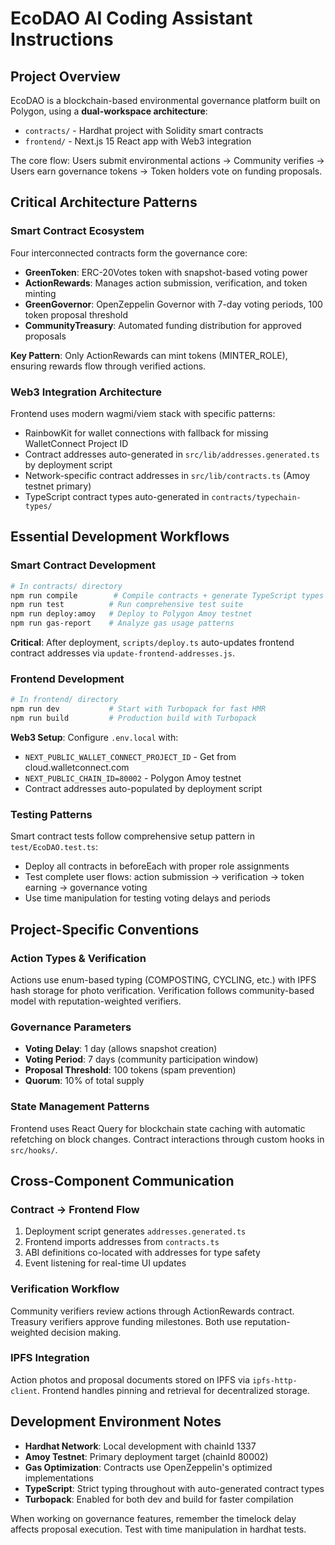 # EcoDAO AI Coding Assistant Instructions

## Project Overview

EcoDAO is a blockchain-based environmental governance platform built on Polygon, using a **dual-workspace architecture**:
- `contracts/` - Hardhat project with Solidity smart contracts
- `frontend/` - Next.js 15 React app with Web3 integration

The core flow: Users submit environmental actions → Community verifies → Users earn governance tokens → Token holders vote on funding proposals.

## Critical Architecture Patterns

### Smart Contract Ecosystem
Four interconnected contracts form the governance core:
- **GreenToken**: ERC-20Votes token with snapshot-based voting power
- **ActionRewards**: Manages action submission, verification, and token minting 
- **GreenGovernor**: OpenZeppelin Governor with 7-day voting periods, 100 token proposal threshold
- **CommunityTreasury**: Automated funding distribution for approved proposals

**Key Pattern**: Only ActionRewards can mint tokens (MINTER_ROLE), ensuring rewards flow through verified actions.

### Web3 Integration Architecture
Frontend uses modern wagmi/viem stack with specific patterns:
- RainbowKit for wallet connections with fallback for missing WalletConnect Project ID
- Contract addresses auto-generated in `src/lib/addresses.generated.ts` by deployment script
- Network-specific contract addresses in `src/lib/contracts.ts` (Amoy testnet primary)
- TypeScript contract types auto-generated in `contracts/typechain-types/`

## Essential Development Workflows

### Smart Contract Development
```bash
# In contracts/ directory
npm run compile        # Compile contracts + generate TypeScript types
npm run test          # Run comprehensive test suite
npm run deploy:amoy   # Deploy to Polygon Amoy testnet
npm run gas-report    # Analyze gas usage patterns
```

**Critical**: After deployment, `scripts/deploy.ts` auto-updates frontend contract addresses via `update-frontend-addresses.js`.

### Frontend Development
```bash
# In frontend/ directory  
npm run dev           # Start with Turbopack for fast HMR
npm run build         # Production build with Turbopack
```

**Web3 Setup**: Configure `.env.local` with:
- `NEXT_PUBLIC_WALLET_CONNECT_PROJECT_ID` - Get from cloud.walletconnect.com
- `NEXT_PUBLIC_CHAIN_ID=80002` - Polygon Amoy testnet
- Contract addresses auto-populated by deployment script

### Testing Patterns
Smart contract tests follow comprehensive setup pattern in `test/EcoDAO.test.ts`:
- Deploy all contracts in beforeEach with proper role assignments
- Test complete user flows: action submission → verification → token earning → governance voting
- Use time manipulation for testing voting delays and periods

## Project-Specific Conventions

### Action Types & Verification
Actions use enum-based typing (COMPOSTING, CYCLING, etc.) with IPFS hash storage for photo verification. Verification follows community-based model with reputation-weighted verifiers.

### Governance Parameters
- **Voting Delay**: 1 day (allows snapshot creation)
- **Voting Period**: 7 days (community participation window)  
- **Proposal Threshold**: 100 tokens (spam prevention)
- **Quorum**: 10% of total supply

### State Management Patterns
Frontend uses React Query for blockchain state caching with automatic refetching on block changes. Contract interactions through custom hooks in `src/hooks/`.

## Cross-Component Communication

### Contract → Frontend Flow
1. Deployment script generates `addresses.generated.ts`
2. Frontend imports addresses from `contracts.ts`
3. ABI definitions co-located with addresses for type safety
4. Event listening for real-time UI updates

### Verification Workflow
Community verifiers review actions through ActionRewards contract. Treasury verifiers approve funding milestones. Both use reputation-weighted decision making.

### IPFS Integration
Action photos and proposal documents stored on IPFS via `ipfs-http-client`. Frontend handles pinning and retrieval for decentralized storage.

## Development Environment Notes

- **Hardhat Network**: Local development with chainId 1337
- **Amoy Testnet**: Primary deployment target (chainId 80002)  
- **Gas Optimization**: Contracts use OpenZeppelin's optimized implementations
- **TypeScript**: Strict typing throughout with auto-generated contract types
- **Turbopack**: Enabled for both dev and build for faster compilation

When working on governance features, remember the timelock delay affects proposal execution. Test with time manipulation in hardhat tests.
